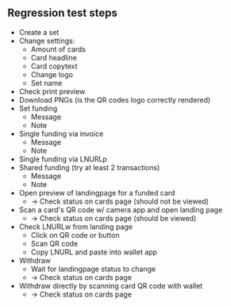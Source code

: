 ## Regression test steps

* Create a set
* Change settings:
  * Amount of cards
  * Card headline
  * Card copytext
  * Change logo
  * Set name
* Check print preview
* Download PNGs (is the QR codes logo correctly rendered)
* Set funding
  * Message
  * Note
* Single funding via invoice
  * Message
  * Note
* Single funding via LNURLp
* Shared funding (try at least 2 transactions)
  * Message
  * Note
* Open preview of landingpage for a funded card
  * -> Check status on cards page (should not be viewed)
* Scan a card's QR code w/ camera app and open landing page
  * -> Check status on cards page (should be viewed)
* Check LNURLw from landing page
  * Click on QR code or button
  * Scan QR code
  * Copy LNURL and paste into wallet app
* Withdraw
  * Wait for landingpage status to change
  * -> Check status on cards page
* Withdraw directly by scanning card QR code with wallet
  * -> Check status on cards page

  